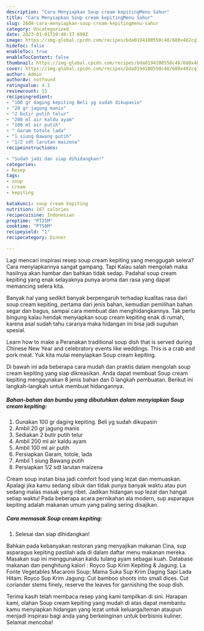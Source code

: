 ```yaml
---
description: "Cara Menyiapkan Soup cream kepitingMenu Sahur"
title: "Cara Menyiapkan Soup cream kepitingMenu Sahur"
slug: 2608-cara-menyiapkan-soup-cream-kepitingmenu-sahur
category: Uncategorized
date: 2023-01-01T10:40:37.699Z
image: https://img-global.cpcdn.com/recipes/bda0194100550c48/680x482cq70/soup-cream-kepiting-foto-resep-utama.jpg
hideToc: false
enableToc: true
enableTocContent: false
thumbnail: https://img-global.cpcdn.com/recipes/bda0194100550c48/680x482cq70/soup-cream-kepiting-foto-resep-utama.jpg
cover: https://img-global.cpcdn.com/recipes/bda0194100550c48/680x482cq70/soup-cream-kepiting-foto-resep-utama.jpg
author: Admin
authorAv: notfound
ratingvalue: 4.1
reviewcount: 15
recipeingredient:
- "100 gr daging kepiting Beli yg sudah dikupasin"
- "20 gr jagung manis"
- "2 butir putih telur"
- "200 ml air kaldu ayam"
- "100 ml air putih"
- " Garam totole lada"
- "1 siung Bawang putih"
- "1/2 sdt larutan maizena"
recipeinstructions:

- "Sudah jadi dan siap dihidangkan!"
categories:
- Resep
tags:
- soup
- cream
- kepiting

katakunci: soup cream kepiting 
nutrition: 167 calories
recipecuisine: Indonesian
preptime: "PT25M"
cooktime: "PT50M"
recipeyield: "1"
recipecategory: Dinner

---
```



Lagi mencari inspirasi resep soup cream kepiting yang menggugah selera? Cara menyiapkannya sangat gampang. Tapi Kalau salah mengolah maka hasilnya akan hambar dan bahkan tidak sedap. Padahal soup cream kepiting yang enak selayaknya punya aroma dan rasa yang dapat memancing selera kita.


Banyak hal yang sedikit banyak berpengaruh terhadap kualitas rasa dari soup cream kepiting, pertama dari jenis bahan, kemudian pemilihan bahan segar dan bagus, sampai cara membuat dan menghidangkannya. Tak perlu bingung kalau hendak menyiapkan soup cream kepiting enak di rumah, karena asal sudah tahu caranya maka hidangan ini bisa jadi suguhan spesial.

Learn how to make a Peranakan traditional soup dish that is served during Chinese New Year and celebratory events like weddings. This is a crab and pork meat. Yuk kita mulai menyiapkan Soup cream kepiting.


Di bawah ini ada beberapa cara mudah dan praktis dalam mengolah soup cream kepiting yang siap dikreasikan. Anda dapat membuat Soup cream kepiting menggunakan 8 jenis bahan dan 0 langkah pembuatan. Berikut ini langkah-langkah untuk membuat hidangannya.

<!--inarticleads1-->

##### Bahan-bahan dan bumbu yang dibutuhkan dalam menyiapkan Soup cream kepiting:

1. Gunakan 100 gr daging kepiting. Beli yg sudah dikupasin
1. Ambil 20 gr jagung manis
1. Sediakan 2 butir putih telur
1. Ambil 200 ml air kaldu ayam
1. Ambil 100 ml air putih
1. Persiapkan  Garam, totole, lada
1. Ambil 1 siung Bawang putih
1. Persiapkan 1/2 sdt larutan maizena


Cream soup instan bisa jadi comfort food yang lezat dan memuaskan. Apalagi jika kamu sedang sibuk dan tidak punya banyak waktu atau pun sedang malas masak yang ribet. Jadikan hidangan sup lezat dan hangat setiap waktu! Pada beberapa acara pernikahan ala modern, sup asparagus kepiting adalah makanan umum yang paling sering disajikan. 

<!--inarticleads2-->

##### Cara memasak Soup cream kepiting:


1. Selesai dan siap dihidangkan!

Bahkan pada kebanyakan restoran yang menyajikan makanan Cina, sup asparagus kepiting pastilah ada di dalam daftar menu makanan mereka. Masakan sup ini menggunakan kaldu tulang ayam sebagai kuah. Database makanan dan penghitung kalori : Royco Sup Krim Kepiting &amp; Jagung. La Fonte Vegetables Macaroni Soup: Mama Suka Sup Krim Daging Sapi Lada Hitam: Royco Sup Krim Jagung: Cut bamboo shoots into small dices. Cut coriander stems finely, reserve the leaves for garnishing the soup dish. 

Terima kasih telah membaca resep yang kami tampilkan di sini. Harapan kami, olahan Soup cream kepiting yang mudah di atas dapat membantu kamu menyiapkan hidangan yang lezat untuk keluarga/teman ataupun menjadi inspirasi bagi anda yang berkeinginan untuk berbisnis kuliner. Selamat mencoba!

